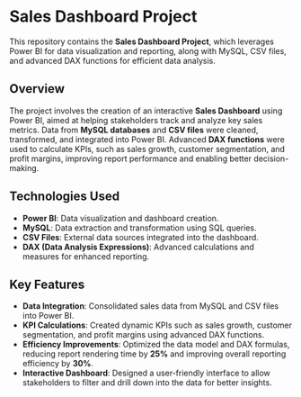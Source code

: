 # Sales Dashboard Project

This repository contains the **Sales Dashboard Project**, which leverages Power BI for data visualization and reporting, along with MySQL, CSV files, and advanced DAX functions for efficient data analysis.

## Overview
The project involves the creation of an interactive **Sales Dashboard** using Power BI, aimed at helping stakeholders track and analyze key sales metrics. Data from **MySQL databases** and **CSV files** were cleaned, transformed, and integrated into Power BI. Advanced **DAX functions** were used to calculate KPIs, such as sales growth, customer segmentation, and profit margins, improving report performance and enabling better decision-making.

## Technologies Used
- **Power BI**: Data visualization and dashboard creation.
- **MySQL**: Data extraction and transformation using SQL queries.
- **CSV Files**: External data sources integrated into the dashboard.
- **DAX (Data Analysis Expressions)**: Advanced calculations and measures for enhanced reporting.

## Key Features
- **Data Integration**: Consolidated sales data from MySQL and CSV files into Power BI.
- **KPI Calculations**: Created dynamic KPIs such as sales growth, customer segmentation, and profit margins using advanced DAX functions.
- **Efficiency Improvements**: Optimized the data model and DAX formulas, reducing report rendering time by **25%** and improving overall reporting efficiency by **30%**.
- **Interactive Dashboard**: Designed a user-friendly interface to allow stakeholders to filter and drill down into the data for better insights.
